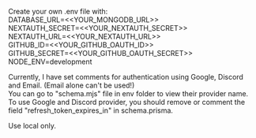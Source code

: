 Create your own .env file with:<br/>
DATABASE_URL=<<YOUR_MONGODB_URL>><br/>
NEXTAUTH_SECRET=<<YOUR_NEXTAUTH_SECRET>><br/>
NEXTAUTH_URL=<<YOUR_NEXTAUTH_URL>><br/>
GITHUB_ID=<<YOUR_GITHUB_OAUTH_ID>><br/>
GITHUB_SECRET=<<YOUR_GITHUB_OAUTH_SECRET>><br/>
NODE_ENV=development<br/>

Currently, I have set comments for authentication using Google, Discord and Email. (Email alone can't be used!)<br/>
You can go to "schema.mjs" file in env folder to view their provider name.<br/>
To use Google and Discord provider, you should remove or comment the field "refresh_token_expires_in" in schema.prisma.<br/>

Use local only.
